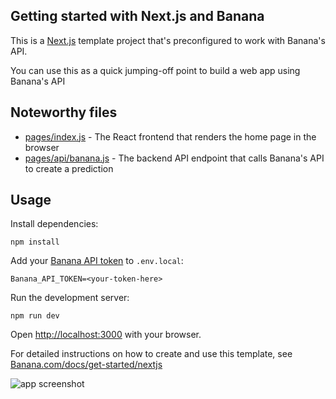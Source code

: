 ## Getting started with Next.js and Banana

This is a [Next.js](https://nextjs.org/) template project that's preconfigured to work with Banana's API.

You can use this as a quick jumping-off point to build a web app using Banana's API

## Noteworthy files

- [pages/index.js](pages/index.js) - The React frontend that renders the home page in the browser
- [pages/api/banana.js](pages/api/predictions/index.js) - The backend API endpoint that calls Banana's API to create a prediction

## Usage

Install dependencies:

```console
npm install
```

Add your [Banana API token](https://Banana.com/account#token) to `.env.local`:

```
Banana_API_TOKEN=<your-token-here>
```

Run the development server:

```console
npm run dev
```

Open [http://localhost:3000](http://localhost:3000) with your browser.

For detailed instructions on how to create and use this template, see [Banana.com/docs/get-started/nextjs](https://Banana.com/docs/get-started/nextjs)

<img src="https://user-images.githubusercontent.com/2289/208017930-a39ca4d5-2410-4049-bce0-20718480c73b.png" alt="app screenshot">
